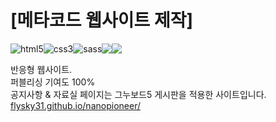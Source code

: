 <h1>[메타코드 웹사이트 제작]</h1>
<p style="display:flex;">
<img src="https://camo.githubusercontent.com/2cf72b4c938f1205261407ce07dfa6a5cc91a6a8303a11b6b256a8cfbacc2e8c/68747470733a2f2f696d672e736869656c64732e696f2f62616467652f48746d6c352d4533344632363f7374796c653d666c61742d737175617265266c6f676f3d48746d6c35266c6f676f436f6c6f723d7768697465" alt="html5"> <img src="https://camo.githubusercontent.com/ffc2bbb70f8ce6ac1c4d1a232ecb1e0165ee6319adf6d1a4513a75f2982f2193/68747470733a2f2f696d672e736869656c64732e696f2f62616467652f637373332d3135373242363f7374796c653d666c61742d737175617265266c6f676f3d63737333266c6f676f436f6c6f723d7768697465" alt="css3"> <img src="https://camo.githubusercontent.com/ea8fae05a7cad5cc7a3217bb9030662902b0424da6da699cb79f9895d467e2ac/68747470733a2f2f696d672e736869656c64732e696f2f62616467652f536173732d4343363639393f7374796c653d666c61742d737175617265266c6f676f3d53617373266c6f676f436f6c6f723d7768697465" alt="sass"> <img src="https://camo.githubusercontent.com/007b8a0c5a1686375cfd6182637b9f02928ee482a87bb849485bac50659a151a/68747470733a2f2f696d672e736869656c64732e696f2f62616467652f4a6176617363726970742d4637444631453f7374796c653d666c61742d737175617265266c6f676f3d4a617661736372697074266c6f676f436f6c6f723d7768697465" data-canonical-src="https://img.shields.io/badge/Javascript-F7DF1E?style=flat-square&amp;logo=Javascript&amp;logoColor=white" style="max-width: 100%;"> <img src="https://camo.githubusercontent.com/4bfe5634db943e9869fcf240b99348ea3a4b2549bfdbef5004ce6697c2d4a174/68747470733a2f2f696d672e736869656c64732e696f2f62616467652f4a71756572792d3037363941443f7374796c653d666c61742d737175617265266c6f676f3d4a7175657279266c6f676f436f6c6f723d7768697465" data-canonical-src="https://img.shields.io/badge/Jquery-0769AD?style=flat-square&amp;logo=Jquery&amp;logoColor=white" style="max-width: 100%;"> 
</p>

반응형 웹사이트.<br>
퍼블리싱 기여도 100%<br>
공지사항 & 자료실 페이지는 그누보드5 게시판을 적용한 사이트입니다.<br>
<a title="https://flysky31.github.io/nanopioneer" role="link" target="_blank" rel="noopener noreferrer nofollow" class="text-bold" href="https://flysky31.github.io/nanopioneer/">flysky31.github.io/nanopioneer/</a>
